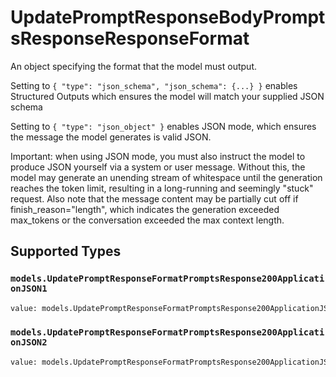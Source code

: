 # UpdatePromptResponseBodyPromptsResponseResponseFormat

An object specifying the format that the model must output. 

 Setting to `{ "type": "json_schema", "json_schema": {...} }` enables Structured Outputs which ensures the model will match your supplied JSON schema 

 Setting to `{ "type": "json_object" }` enables JSON mode, which ensures the message the model generates is valid JSON.

Important: when using JSON mode, you must also instruct the model to produce JSON yourself via a system or user message. Without this, the model may generate an unending stream of whitespace until the generation reaches the token limit, resulting in a long-running and seemingly "stuck" request. Also note that the message content may be partially cut off if finish_reason="length", which indicates the generation exceeded max_tokens or the conversation exceeded the max context length.


## Supported Types

### `models.UpdatePromptResponseFormatPromptsResponse200ApplicationJSON1`

```python
value: models.UpdatePromptResponseFormatPromptsResponse200ApplicationJSON1 = /* values here */
```

### `models.UpdatePromptResponseFormatPromptsResponse200ApplicationJSON2`

```python
value: models.UpdatePromptResponseFormatPromptsResponse200ApplicationJSON2 = /* values here */
```

